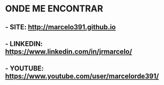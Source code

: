 # ONDE ME ENCONTRAR


## - SITE:  http://marcelo391.github.io

## - LINKEDIN: https://www.linkedin.com/in/jrmarcelo/

## - YOUTUBE: https://www.youtube.com/user/marcelorde391/

